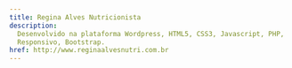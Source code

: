 ```yaml
---
title: Regina Alves Nutricionista
description:
  Desenvolvido na plataforma Wordpress, HTML5, CSS3, Javascript, PHP,
  Responsivo, Bootstrap.
href: http://www.reginaalvesnutri.com.br
---
```

